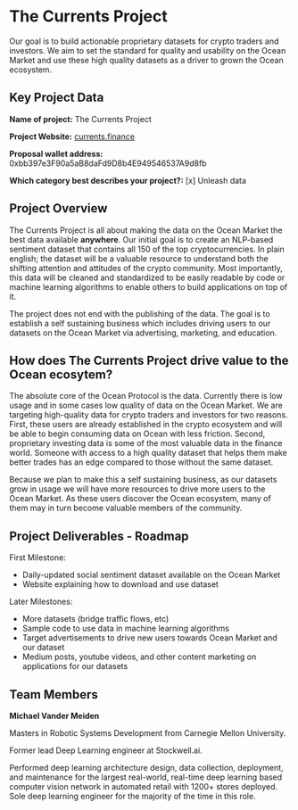 # The Currents Project

Our goal is to build actionable proprietary datasets for crypto traders and investors. We aim to set the standard for quality and usability on the Ocean Market and use these high quality datasets as a driver to grown the Ocean ecosystem. 

## Key Project Data

**Name of project:** The Currents Project

**Project Website:** [currents.finance](www.currents.finance)

**Proposal wallet address:** 0xbb397e3F90a5aB8daFd9D8b4E949546537A9d8fb

**Which category best describes your project?:** [x] Unleash data

## Project Overview

The Currents Project is all about making the data on the Ocean Market the best data available **anywhere**. Our initial goal is to create an NLP-based sentiment dataset that contains all 150 of the top cryptocurrencies. In plain english; the dataset will be a valuable resource to understand both the shifting attention and attitudes of the crypto community. Most importantly, this data will be cleaned and standardized to be easily readable by code or machine learning algorithms to enable others to build applications on top of it.

The project does not end with the publishing of the data. The goal is to establish a self sustaining business which includes driving users to our datasets on the Ocean Market via advertising, marketing, and education.

## How does The Currents Project drive value to the Ocean ecosytem?

The absolute core of the Ocean Protocol is the data. Currently there is low usage and in some cases low quality of data on the Ocean Market. We are targeting high-quality data for crypto traders and investors for two reasons. First, these users are already established in the crypto ecosystem and will be able to begin consuming data on Ocean with less friction. Second, proprietary investing data is some of the most valuable data in the finance world. Someone with access to a high quality dataset that helps them make better trades has an edge compared to those without the same dataset.

Because we plan to make this a self sustaining business, as our datasets grow in usage we will have more resources to drive more users to the Ocean Market. As these users discover the Ocean ecosystem, many of them may in turn become valuable members of the community.

## Project Deliverables - Roadmap
First Milestone: 
* Daily-updated social sentiment dataset available on the Ocean Market
* Website explaining how to download and use dataset

Later Milestones:
* More datasets (bridge traffic flows, etc)
* Sample code to use data in machine learning algorithms
* Target advertisements to drive new users towards Ocean Market and our dataset
* Medium posts, youtube videos, and other content marketing on applications for our datasets


## Team Members
**Michael Vander Meiden**

Masters in Robotic Systems Development from Carnegie Mellon University.

Former lead Deep Learning engineer at Stockwell.ai. 

Performed deep learning architecture design, data collection, deployment, and maintenance for the largest real-world, real-time deep learning based computer vision network in automated retail with 1200+ stores deployed. Sole deep learning engineer for the majority of the time in this role.
